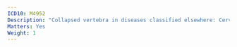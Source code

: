 ```yaml
---
ICD10: M4952
Description: "Collapsed vertebra in diseases classified elsewhere: Cervical region"
Matters: Yes
Weight: 1
---
```

